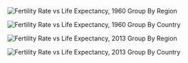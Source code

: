 ![Fertility Rate vs  Life Expectancy, 1960 Group By Region](https://user-images.githubusercontent.com/38358997/114256503-8282e200-996e-11eb-8dcb-2034ed497ef3.png)

![Fertility Rate vs  Life Expectancy, 1960 Group By Country](https://user-images.githubusercontent.com/38358997/114256502-80208800-996e-11eb-9ddc-d07ea15495b0.png)

![Fertility Rate vs  Life Expectancy, 2013 Group By Region](https://user-images.githubusercontent.com/38358997/114256506-84e53c00-996e-11eb-92f0-30812bf2a3bd.png)

![Fertility Rate vs  Life Expectancy, 2013 Group By Country](https://user-images.githubusercontent.com/38358997/114256504-83b40f00-996e-11eb-997c-f73b6b6bc941.png)
